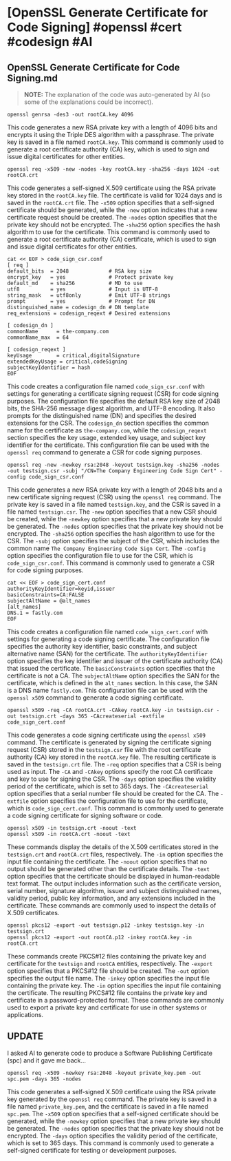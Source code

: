 # [OpenSSL Generate Certificate for Code Signing] #openssl #cert #codesign #AI

## OpenSSL Generate Certificate for Code Signing.md

> **NOTE:** The explanation of the code was auto-generated by AI (so some of the explanations could be incorrect).

```shell
openssl genrsa -des3 -out rootCA.key 4096
```

This code generates a new RSA private key with a length of 4096 bits and encrypts it using the Triple DES algorithm with a passphrase. The private key is saved in a file named `rootCA.key`. This command is commonly used to generate a root certificate authority (CA) key, which is used to sign and issue digital certificates for other entities.

```shell
openssl req -x509 -new -nodes -key rootCA.key -sha256 -days 1024 -out rootCA.crt
```

This code generates a self-signed X.509 certificate using the RSA private key stored in the `rootCA.key` file. The certificate is valid for 1024 days and is saved in the `rootCA.crt` file. The `-x509` option specifies that a self-signed certificate should be generated, while the `-new` option indicates that a new certificate request should be created. The `-nodes` option specifies that the private key should not be encrypted. The `-sha256` option specifies the hash algorithm to use for the certificate. This command is commonly used to generate a root certificate authority (CA) certificate, which is used to sign and issue digital certificates for other entities.

```shell
cat << EOF > code_sign_csr.conf
[ req ]
default_bits  = 2048             # RSA key size
encrypt_key   = yes              # Protect private key
default_md    = sha256           # MD to use
utf8          = yes              # Input is UTF-8
string_mask   = utf8only         # Emit UTF-8 strings
prompt        = yes              # Prompt for DN
distinguished_name = codesign_dn # DN template
req_extensions = codesign_reqext # Desired extensions

[ codesign_dn ]
commonName      = the-company.com
commonName_max  = 64

[ codesign_reqext ]
keyUsage        = critical,digitalSignature
extendedKeyUsage = critical,codeSigning
subjectKeyIdentifier = hash
EOF
```

This code creates a configuration file named `code_sign_csr.conf` with settings for generating a certificate signing request (CSR) for code signing purposes. The configuration file specifies the default RSA key size of 2048 bits, the SHA-256 message digest algorithm, and UTF-8 encoding. It also prompts for the distinguished name (DN) and specifies the desired extensions for the CSR. The `codesign_dn` section specifies the common name for the certificate as `the-company.com`, while the `codesign_reqext` section specifies the key usage, extended key usage, and subject key identifier for the certificate. This configuration file can be used with the `openssl req` command to generate a CSR for code signing purposes.

```shell
openssl req -new -newkey rsa:2048 -keyout testsign.key -sha256 -nodes -out testsign.csr -subj "/CN=The Company Engineering Code Sign Cert" -config code_sign_csr.conf
```

This code generates a new RSA private key with a length of 2048 bits and a new certificate signing request (CSR) using the `openssl req` command. The private key is saved in a file named `testsign.key`, and the CSR is saved in a file named `testsign.csr`. The `-new` option specifies that a new CSR should be created, while the `-newkey` option specifies that a new private key should be generated. The `-nodes` option specifies that the private key should not be encrypted. The `-sha256` option specifies the hash algorithm to use for the CSR. The `-subj` option specifies the subject of the CSR, which includes the common name `The Company Engineering Code Sign Cert`. The `-config` option specifies the configuration file to use for the CSR, which is `code_sign_csr.conf`. This command is commonly used to generate a CSR for code signing purposes.

```shell
cat << EOF > code_sign_cert.conf
authorityKeyIdentifier=keyid,issuer
basicConstraints=CA:FALSE
subjectAltName = @alt_names
[alt_names]
DNS.1 = fastly.com
EOF
```

This code creates a configuration file named `code_sign_cert.conf` with settings for generating a code signing certificate. The configuration file specifies the authority key identifier, basic constraints, and subject alternative name (SAN) for the certificate. The `authorityKeyIdentifier` option specifies the key identifier and issuer of the certificate authority (CA) that issued the certificate. The `basicConstraints` option specifies that the certificate is not a CA. The `subjectAltName` option specifies the SAN for the certificate, which is defined in the `alt_names` section. In this case, the SAN is a DNS name `fastly.com`. This configuration file can be used with the `openssl x509` command to generate a code signing certificate.

```shell
openssl x509 -req -CA rootCA.crt -CAkey rootCA.key -in testsign.csr -out testsign.crt -days 365 -CAcreateserial -extfile code_sign_cert.conf
```

This code generates a code signing certificate using the `openssl x509` command. The certificate is generated by signing the certificate signing request (CSR) stored in the `testsign.csr` file with the root certificate authority (CA) key stored in the `rootCA.key` file. The resulting certificate is saved in the `testsign.crt` file. The `-req` option specifies that a CSR is being used as input. The `-CA` and `-CAkey` options specify the root CA certificate and key to use for signing the CSR. The `-days` option specifies the validity period of the certificate, which is set to 365 days. The `-CAcreateserial` option specifies that a serial number file should be created for the CA. The `-extfile` option specifies the configuration file to use for the certificate, which is `code_sign_cert.conf`. This command is commonly used to generate a code signing certificate for signing software or code.

```shell
openssl x509 -in testsign.crt -noout -text
openssl x509 -in rootCA.crt -noout -text
```

These commands display the details of the X.509 certificates stored in the `testsign.crt` and `rootCA.crt` files, respectively. The `-in` option specifies the input file containing the certificate. The `-noout` option specifies that no output should be generated other than the certificate details. The `-text` option specifies that the certificate should be displayed in human-readable text format. The output includes information such as the certificate version, serial number, signature algorithm, issuer and subject distinguished names, validity period, public key information, and any extensions included in the certificate. These commands are commonly used to inspect the details of X.509 certificates.

```shell
openssl pkcs12 -export -out testsign.p12 -inkey testsign.key -in testsign.crt
openssl pkcs12 -export -out rootCA.p12 -inkey rootCA.key -in rootCA.crt
```

These commands create PKCS#12 files containing the private key and certificate for the `testsign` and `rootCA` entities, respectively. The `-export` option specifies that a PKCS#12 file should be created. The `-out` option specifies the output file name. The `-inkey` option specifies the input file containing the private key. The `-in` option specifies the input file containing the certificate. The resulting PKCS#12 file contains the private key and certificate in a password-protected format. These commands are commonly used to export a private key and certificate for use in other systems or applications.


## UPDATE

I asked AI to generate code to produce a Software Publishing Certificate (spc) and it gave me back...

```shell
openssl req -x509 -newkey rsa:2048 -keyout private_key.pem -out spc.pem -days 365 -nodes
```

This code generates a self-signed X.509 certificate using the RSA private key generated by the `openssl req` command. The private key is saved in a file named `private_key.pem`, and the certificate is saved in a file named `spc.pem`. The `-x509` option specifies that a self-signed certificate should be generated, while the `-newkey` option specifies that a new private key should be generated. The `-nodes` option specifies that the private key should not be encrypted. The `-days` option specifies the validity period of the certificate, which is set to 365 days. This command is commonly used to generate a self-signed certificate for testing or development purposes.

